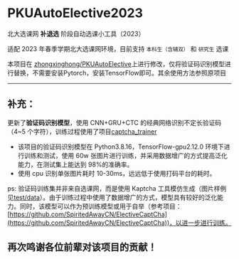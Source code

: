 # PKUAutoElective2023

北大选课网 **补退选** 阶段自动选课小工具（2023）

适配 2023 年春季学期北大选课网环境，目前支持 `本科生（含辅双）` 和 `研究生` 选课

本项目在 [zhongxinghong/PKUAutoElective](https://github.com/zhongxinghong/PKUAutoElective)上进行修改，仅将验证码识别模型进行替换，不需要安装Pytorch，安装TensorFlow即可。其余使用方法参照原项目

---

## 补充：


更新了**验证码识别模型**，使用 CNN+GRU+CTC 的经典网络识别不定长验证码（4~5 个字符），训练过程使用了项目[captcha_trainer](https://github.com/kerlomz/captcha_trainer)

- 该项目的验证码识别模型在 Python3.8.16，TensorFlow-gpu2.12.0 环境下进行训练和测试，使用 60w 张图片进行训练，并采用数据增广的方式提高泛化能力，在测试集上能达到 98%的准确率。
- 使用 cpu 识别单张图片耗时 10-30ms，远远低于使用打码平台的耗时。

ps: 验证码训练集并非来自选课网，而是使用 Kaptcha 工具模仿生成（图片样例见[test/data](./test/data)）。由于训练过程中使用了数据增广的方式，模型具有较好的泛化能力。同时，该模型可以作为预训练模型或用于自举（参考项目：[https://github.com/SpiritedAwayCN/ElectiveCaptCha](https://github.com/SpiritedAwayCN/ElectiveCaptCha))，以进一步进行训练。

再次鸣谢各位前辈对该项目的贡献！
---
